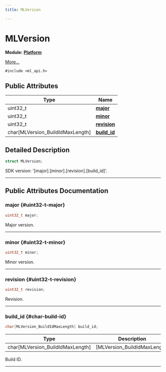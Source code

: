```yaml
---
title: MLVersion

---
```


# MLVersion

**Module:** **[Platform](/versioned_docs/version-22-Mar-2023/api-ref/api/Modules/group___platform/group___platform.md)**



 [More...](#detailed-description)


`#include <ml_api.h>`

## Public Attributes

| Type           | Name           |
| -------------- | -------------- |
| uint32_t | **[major](/versioned_docs/version-22-Mar-2023/api-ref/api/Modules/group___platform/struct_m_l_version.md#uint32-t-major)**  |
| uint32_t | **[minor](/versioned_docs/version-22-Mar-2023/api-ref/api/Modules/group___platform/struct_m_l_version.md#uint32-t-minor)**  |
| uint32_t | **[revision](/versioned_docs/version-22-Mar-2023/api-ref/api/Modules/group___platform/struct_m_l_version.md#uint32-t-revision)**  |
| char[MLVersion_BuildIdMaxLength] | **[build_id](/versioned_docs/version-22-Mar-2023/api-ref/api/Modules/group___platform/struct_m_l_version.md#char-build-id)**  |

## Detailed Description

```cpp
struct MLVersion;
```


SDK version: '[major].[minor].[revision].[build_id]'. 





-----------
## Public Attributes Documentation

### major {#uint32-t-major}

```cpp
uint32_t major;
```


Major version. 





-----------

### minor {#uint32-t-minor}

```cpp
uint32_t minor;
```


Minor version. 





-----------

### revision {#uint32-t-revision}

```cpp
uint32_t revision;
```


Revision. 





-----------

### build_id {#char-build-id}

```cpp
char[MLVersion_BuildIdMaxLength] build_id;
```



| Type | Description |
|--|--|
| char[MLVersion_BuildIdMaxLength] | [MLVersion_BuildIdMaxLength] |


Build ID. 





-----------


